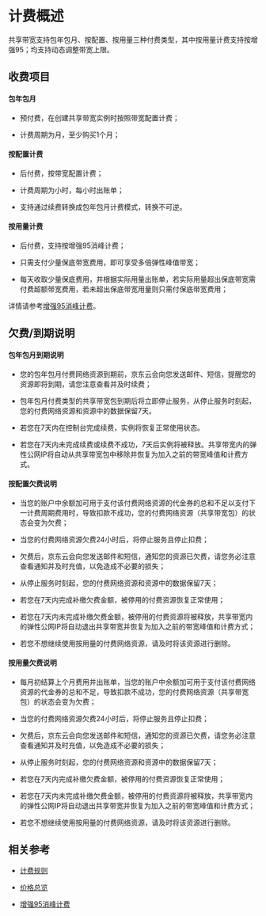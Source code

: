 # 计费概述

共享带宽支持包年包月、按配置、按用量三种付费类型，其中按用量计费支持按增强95；均支持动态调整带宽上限。

## 收费项目

#### 包年包月

- 预付费，在创建共享带宽实例时按照带宽配置计费；

- 计费周期为月，至少购买1个月；


#### 按配置计费

- 后付费，按带宽配置计费；

- 计费周期为小时，每小时出账单；

- 支持通过续费转换成包年包月计费模式，转换不可逆。


#### 按用量计费

- 后付费，支持按增强95消峰计费；

- 只需支付少量保底带宽费用，即可享受多倍弹性峰值带宽；

- 每天收取少量保底费用，并根据实际用量出账单，若实际用量超出保底带宽需付费超额带宽费用，若未超出保底带宽用量则只需付保底带宽费用；

详情请参考[增强95消峰计费](Charge-By-Usage/Enhance95th-Eliminate.md)。

## 欠费/到期说明

#### 包年包月到期说明

- 您的包年包月付费网络资源到期前，京东云会向您发送邮件、短信，提醒您的资源即将到期，请您注意查看并及时续费；

- 包年包月付费类型的共享带宽包到期后将立即停止服务，从停止服务时刻起，您的付费网络资源和资源中的数据保留7天。

- 若您在7天内在控制台完成续费，实例将恢复正常使用状态。

- 若您在7天内未完成续费或续费不成功，7天后实例将被释放。共享带宽内的弹性公网IP将自动从共享带宽包中移除并恢复为加入之前的带宽峰值和计费方式。

#### 按配置欠费说明

- 当您的账户中余额加可用于支付该付费网络资源的代金券的总和不足以支付下一计费周期费用时，导致扣款不成功，您的付费网络资源（共享带宽包）的状态会变为欠费；

- 当您的付费网络资源欠费24小时后，将停止服务且停止扣费；

- 欠费后，京东云会向您发送邮件和短信，通知您的资源已欠费，请您务必注意查看通知并及时充值，以免造成不必要的损失；

- 从停止服务时刻起，您的付费网络资源和资源中的数据保留7天；

- 若您在7天内完成补缴欠费金额，被停用的付费资源恢复正常使用；

- 若您在7天内未完成补缴欠费金额，被停用的付费资源将被释放，共享带宽内的弹性公网IP将自动退出共享带宽并恢复为加入之前的带宽峰值和计费方式；

- 若您不想继续使用按用量的付费网络资源，请及时将该资源进行删除。

#### 按用量欠费说明

- 每月初结算上个月费用并出账单，当您的账户中余额加可用于支付该付费网络资源的代金券的总和不足，导致扣款不成功，您的付费网络资源（共享带宽包）的状态会变为欠费；

- 当您的付费网络资源欠费24小时后，将停止服务且停止扣费；

- 欠费后，京东云会向您发送邮件和短信，通知您的资源已欠费，请您务必注意查看通知并及时充值，以免造成不必要的损失；

- 从停止服务时刻起，您的付费网络资源和资源中的数据保留7天；

- 若您在7天内完成补缴欠费金额，被停用的付费资源恢复正常使用；

- 若您在7天内未完成补缴欠费金额，被停用的付费资源将被释放，共享带宽内的弹性公网IP将自动退出共享带宽并恢复为加入之前的带宽峰值和计费方式；

- 若您不想继续使用按用量的付费网络资源，请及时将该资源进行删除。


## 相关参考

- [计费规则](Billed-Rules.md)

- [价格总览](Price-Overview.md)

- [增强95消峰计费](Charge-By-Usage/Enhance95th-Eliminate.md)



